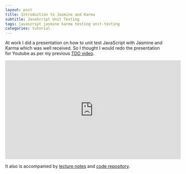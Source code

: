 ```yaml
---
layout: post
title: Introduction to Jasmine and Karma
subtitle: JavaScript Unit Testing
tags: javascript jasmine karma testing unit-testing
categories: tutorial
---
```


At work I did a presentation on how to unit test JavaScript with Jasmine and Karma which was well received. So I thought I would redo the presentation for Youtube as per my previous [TDD video](https://brendonbody.blog/2018/07/07/test-driven-development/).

<iframe width="560" height="315" src="https://www.youtube.com/embed/BygnRr4vFl8?rel=0" frameborder="0" allow="autoplay; encrypted-media" allowfullscreen></iframe>

It also is accompanied by [lecture notes](https://www.slideshare.net/secret/B9igWPo9aEP4e) and [code repository](https://github.com/bbody/jasminekarmaexample).